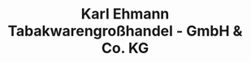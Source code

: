 ---
title: "Karl Ehmann Tabakwarengroßhandel - GmbH & Co. KG"
url: /rothenburg-ob-der-tauber/karl-ehmann-tabakwarengrosshandel-gmbh-und-co-kg/
shop: Großhandel
---